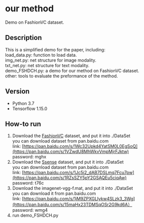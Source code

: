 # our method 
Demo on FashionVC dataset. 

## Description 
This is a simplified demo for the paper, including:  
load_data.py: function to load data.  
img_net.py: net structure for image modality.  
txt_net.py: net structure for text modality.   
demo_FSHDCH.py: a demo for our method on FashionVC dataset.  
other: tools to evaluate the preformance of the method.  

## Version 
* Python  3.7
* Tensorflow  1.15.0

## How-to run 
1. Download the [FashionVC](https://dl.acm.org/doi/abs/10.1145/3209978.3209996) dataset, and put it into ./DataSet  
    you can download dataset from pan.baidu.com  
    	link: [https://pan.baidu.com/s/1Wc32Upkd4YatSM0L0EgSoQ](https://pan.baidu.com/s/1VZwdU8MhWkvVmpMjrFJktw)  
    	password: mghx   
2. Download the [Ssense](https://dl.acm.org/doi/10.1145/3331184.3331229) dataset, and put it into ./DataSet  
    you can download dataset from pan.baidu.com  
    	link: [https://pan.baidu.com/s/1Jc5i2_dAB7DSLmq7Fcu7pw](https://pan.baidu.com/s/1RZsSZY5pY2GSAQEu5ciqAw)  
    	password: t76c
3. Download the imagenet-vgg-f.mat, and put it into ./DataSet  
    you can download it from pan.baidu.com  
    	link: [https://pan.baidu.com/s/1jM9ZPXGLIykw4SLzk3_3Wg](https://pan.baidu.com/s/15maHx23TDMSqOSr2G9kd6A）  
     	password: wmg4
4. run demo_FSHDCH.py
